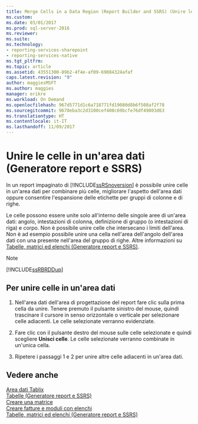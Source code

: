 ```yaml
---
title: Merge Cells in a Data Region (Report Builder and SSRS) (Unire le celle in un'area dati (Generatore report e SSRS)) | Microsoft Docs
ms.custom: 
ms.date: 03/01/2017
ms.prod: sql-server-2016
ms.reviewer: 
ms.suite: 
ms.technology:
- reporting-services-sharepoint
- reporting-services-native
ms.tgt_pltfrm: 
ms.topic: article
ms.assetid: 43551300-89b2-4f4e-af09-69084324afaf
caps.latest.revision: "9"
author: maggiesMSFT
ms.author: maggies
manager: erikre
ms.workload: On Demand
ms.openlocfilehash: 967d5771d1c6a718771fd19080d8b6f508af2f78
ms.sourcegitcommit: 9678eba3c2d3100cef408c69bcfe76df49803d63
ms.translationtype: HT
ms.contentlocale: it-IT
ms.lasthandoff: 11/09/2017
---
```

# <a name="merge-cells-in-a-data-region-report-builder-and-ssrs"></a>Unire le celle in un'area dati (Generatore report e SSRS)
In un report impaginato di [!INCLUDE[ssRSnoversion](../../includes/ssrsnoversion-md.md)] è possibile unire celle in un'area dati per combinare più celle, migliorare l'aspetto dell'area dati oppure consentire l'espansione delle etichette per gruppi di colonne e di righe.  
  
Le celle possono essere unite solo all'interno delle singole aree di un'area dati: angolo, intestazioni di colonna, definizione di gruppo (o intestazioni di riga) e corpo. Non è possibile unire celle che intersecano i limiti dell'area. Non è ad esempio possibile unire una cella nell'area dell'angolo dell'area dati con una presente nell'area del gruppo di righe. Altre informazioni su [Tabelle, matrici ed elenchi &#40;Generatore report e SSRS&#41;](../../reporting-services/report-design/tables-matrices-and-lists-report-builder-and-ssrs.md).  
  
> [!NOTE]  
>  [!INCLUDE[ssRBRDDup](../../includes/ssrbrddup-md.md)]  
  
## <a name="to-merge-cells-in-a-data-region"></a>Per unire celle in un'area dati  
  
1.  Nell'area dati dell'area di progettazione del report fare clic sulla prima cella da unire. Tenere premuto il pulsante sinistro del mouse, quindi trascinare il cursore in senso orizzontale o verticale per selezionare celle adiacenti. Le celle selezionate verranno evidenziate.  
  
2.  Fare clic con il pulsante destro del mouse sulle celle selezionate e quindi scegliere **Unisci celle**. Le celle selezionate verranno combinate in un'unica cella.  
  
3.  Ripetere i passaggi 1 e 2 per unire altre celle adiacenti in un'area dati.  
  
## <a name="see-also"></a>Vedere anche  
[Area dati Tablix](../../reporting-services/report-design/tablix-data-region-report-builder-and-ssrs.md)  
 [Tabelle &#40;Generatore report e SSRS&#41;](../../reporting-services/report-design/tables-report-builder-and-ssrs.md)   
 [Creare una matrice](../../reporting-services/report-design/create-a-matrix-report-builder-and-ssrs.md)   
 [Creare fatture e moduli con elenchi](../../reporting-services/report-design/create-invoices-and-forms-with-lists-report-builder-and-ssrs.md)  
[Tabelle, matrici ed elenchi &#40;Generatore report e SSRS&#41;](../../reporting-services/report-design/tables-matrices-and-lists-report-builder-and-ssrs.md)  
  
  

